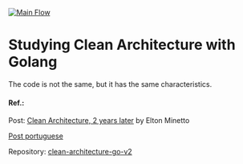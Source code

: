[![Main Flow](https://github.com/silvergama/clean-architecture/actions/workflows/go.yml/badge.svg)](https://github.com/silvergama/clean-architecture/actions/workflows/go.yml)

# Studying Clean Architecture with Golang

The code is not the same, but it has the same characteristics.

#### Ref.:

Post: [Clean Architecture, 2 years later](https://eltonminetto.dev/en/post/2020-07-06-clean-architecture-2years-later/) by Elton Minetto

[Post portuguese](https://eltonminetto.dev/post/2020-06-29-clean-architecture-2anos-depois/)

Repository: [clean-architecture-go-v2](https://github.com/eminetto/clean-architecture-go-v2)

